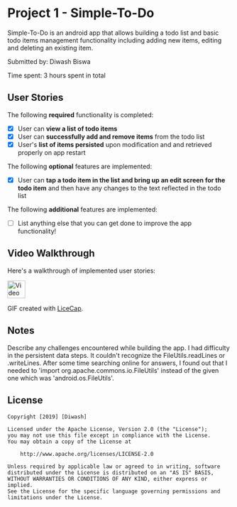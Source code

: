 # Project 1 - Simple-To-Do

Simple-To-Do is an android app that allows building a todo list and basic todo items management functionality including adding new items, editing and deleting an existing item.

Submitted by: Diwash Biswa

Time spent: 3 hours spent in total

## User Stories

The following **required** functionality is completed:

* [X] User can **view a list of todo items**
* [X] User can **successfully add and remove items** from the todo list
* [X] User's **list of items persisted** upon modification and and retrieved properly on app restart

The following **optional** features are implemented:

* [X] User can **tap a todo item in the list and bring up an edit screen for the todo item** and then have any changes to the text reflected in the todo list

The following **additional** features are implemented:

* [ ] List anything else that you can get done to improve the app functionality!

## Video Walkthrough

Here's a walkthrough of implemented user stories:

<img src= 'http://i.imgur.com/gallery/sqL6cPy' title='Simple Todo Video Walkthrough - Diwash' width='40' height='40' alt='Video Walkthrough' />

GIF created with [LiceCap](http://www.cockos.com/licecap/).

## Notes

Describe any challenges encountered while building the app.
I had difficulty in the persistent data steps. It couldn't recognize the FileUtils.readLines or .writeLines. After some time searching online for answers,
I found out that I needed to 'import org.apache.commons.io.FileUtils' instead of the given one which was 'android.os.FileUtils'.

## License

    Copyright [2019] [Diwash]

    Licensed under the Apache License, Version 2.0 (the "License");
    you may not use this file except in compliance with the License.
    You may obtain a copy of the License at

        http://www.apache.org/licenses/LICENSE-2.0

    Unless required by applicable law or agreed to in writing, software
    distributed under the License is distributed on an "AS IS" BASIS,
    WITHOUT WARRANTIES OR CONDITIONS OF ANY KIND, either express or implied.
    See the License for the specific language governing permissions and
    limitations under the License.
